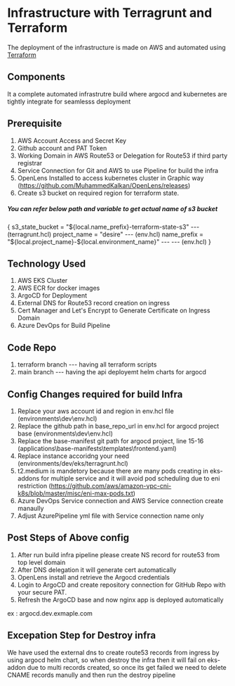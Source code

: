 # Infrastructure with Terragrunt and Terraform
The deployment of the infrastructure is made on AWS and automated using [Terraform](https://www.terraform.io/)   

## Components
It a complete automated infrastrutre build where argocd and kubernetes are tightly integrate for seamlesss deployment

## Prerequisite

1. AWS Account Access and Secret Key
2. Github account and PAT Token
3. Working Domain in AWS Route53 or Delegation for Route53 if third party registrar
4. Service Connection for Git and AWS to use Pipeline for build the infra
5. OpenLens Installed to access kubernetes cluster in Graphic way (https://github.com/MuhammedKalkan/OpenLens/releases)
5. Create s3 bucket on required region for terraform state.

##### You can refer below path and variable to get actual name of s3 bucket
  
  {
  s3_state_bucket  = "${local.name_prefix}-terraform-state-s3" --- (terragrunt.hcl)  
  project_name     = "desire"  --- (env.hcl)
  name_prefix      = "${local.project_name}-${local.environment_name}" --- --- (env.hcl)
  }


## Technology Used
1. AWS EKS Cluster
2. AWS ECR for docker images
3. ArgoCD for Deployment
4. External DNS for Route53 record creation on ingress
5. Cert Manager and Let's Encrypt to Generate Certificate on Ingress Domain
6. Azure DevOps for Build Pipeline
  
## Code Repo
1. terraform branch --- having all terraform scripts
2. main branch --- having the api deployemt helm charts for argocd


## Config Changes required for build Infra
1. Replace your aws account id and region in env.hcl file (environments\dev\env.hcl)
2. Replace the github path in base_repo_url in env.hcl for argocd project base (environments\dev\env.hcl)
3. Replace the base-manifest git path for argocd project, line 15-16 (applications\base-manifests\templates\frontend.yaml)
4. Replace instance accoridng your need (environments/dev/eks/terragrunt.hcl)
5. t2.medium is mandetory because there are many pods creating in eks-addons for multiple service and it will avoid pod scheduling due to eni restriction (https://github.com/aws/amazon-vpc-cni-k8s/blob/master/misc/eni-max-pods.txt)
6. Azure DevOps Service connection and AWS Service connection create manaully
7. Adjust AzurePipeline yml file with Service connection name only


## Post Steps of Above config
1. After run build infra pipeline please create NS record for route53 from top level domain
2. After DNS delegation it will generate cert automatically
3. OpenLens install and retrieve the Argocd credentials
4. Login to ArgoCD and create repository connection for GitHub Repo with your secure PAT.
5. Refresh the ArgoCD base and now nginx app is deployed automatically

ex : argocd.dev.exmaple.com

## Excepation Step for Destroy infra
 We have used the external dns to create route53 records from ingress by using argocd helm chart, so when destroy the infra then it will fail on eks-addon due to multi records created, so once its get failed we need to delete CNAME records manully and then run the destroy pipeline
